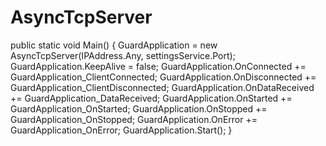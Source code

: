 # AsyncTcpServer
public static void Main()
{
	GuardApplication = new AsyncTcpServer(IPAddress.Any, settingsService.Port);
	GuardApplication.KeepAlive = false;
	GuardApplication.OnConnected += GuardApplication_ClientConnected;
	GuardApplication.OnDisconnected += GuardApplication_ClientDisconnected;
	GuardApplication.OnDataReceived += GuardApplication_DataReceived;
	GuardApplication.OnStarted += GuardApplication_OnStarted;
	GuardApplication.OnStopped += GuardApplication_OnStopped;
	GuardApplication.OnError += GuardApplication_OnError;
	GuardApplication.Start();
}
